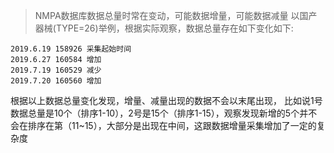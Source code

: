 
> NMPA数据库数据总量时常在变动，可能数据增量，可能数据减量
> 以国产器械(TYPE=26)举例，根据实际观察，数据总量存在如下变化如下:
```
2019.6.19 158926 采集起始时间
2019.6.27 160584 增加
2019.7.19 160529 减少
2019.7.20 160560 增加
```
根据以上数据总量变化发现，增量、减量出现的数据不会以末尾出现，
比如说1号数据总量是10个（排序1-10），2号是15个（排序1-15），观察发现新增的5个并不
会在排序在第（11~15），大部分是出现在中间，这跟数据增量采集增加了一定的复杂度
